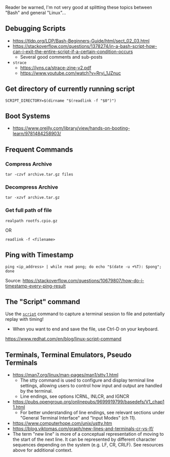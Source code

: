 Reader be warned, I'm not very good at splitting these topics between "Bash" and general "Linux"...

## Debugging Scripts
- https://tldp.org/LDP/Bash-Beginners-Guide/html/sect_02_03.html
- https://stackoverflow.com/questions/1378274/in-a-bash-script-how-can-i-exit-the-entire-script-if-a-certain-condition-occurs
  - Several good comments and sub-posts
- `strace`
  - https://jvns.ca/strace-zine-v2.pdf
  - https://www.youtube.com/watch?v=Rryi_1JZnuc

## Get directory of currently running script

```
SCRIPT_DIRECTORY=$(dirname "$(readlink -f "$0")")
```

## Boot Systems
- https://www.oreilly.com/library/view/hands-on-booting-learn/9781484258903/

## Frequent Commands


### Compress Archive
`tar -czvf archive.tar.gz files`


### Decompress Archive
`tar -xzvf archive.tar.gz`


### Get full path of file

`realpath rootfs.cpio.gz`

OR

`readlink -f <filename>`


## Ping with Timestamp

`ping <ip_address> | while read pong; do echo "$(date -u +%T): $pong"; done`

Source: https://stackoverflow.com/questions/10679807/how-do-i-timestamp-every-ping-result

## The "Script" command

Use the [`script`](https://www.redhat.com/en/blog/linux-script-command) command to capture a terminal session to file and potentially replay with timing!

-  When you want to end and save the file, use Ctrl-D on your keyboard. 

https://www.redhat.com/en/blog/linux-script-command

## Terminals, Terminal Emulators, Pseudo Terminals

- https://man7.org/linux/man-pages/man1/stty.1.html
  - The stty command is used to configure and display terminal line settings, allowing users to control how input and output are handled by the terminal.
  - Line endings, see options ICRNL, INLCR, and IGNCR
- https://pubs.opengroup.org/onlinepubs/9699919799/basedefs/V1_chap11.html
  - For better understanding of line endings, see relevant sections under "General Terminal Interface" and "Input Modes" (ch 11).
- https://www.computerhope.com/unix/ustty.htm
- https://blog.viktomas.com/graph/new-lines-and-terminals-cr-vs-lf/
- The term "new line" is more of a conceptual representation of moving to the start of the next line. It can be represented by different character sequences depending on the system (e.g. LF, CR, CRLF). See resources above for additional context.
